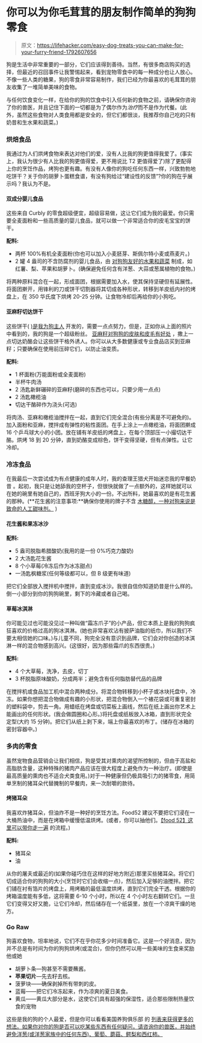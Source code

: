 # 你可以为你毛茸茸的朋友制作简单的狗狗零食

> 原文：<https://lifehacker.com/easy-dog-treats-you-can-make-for-your-furry-friend-1792607656>

狗是生活中非常重要的一部分，它们应该得到善待。当然，有很多商店购买的选择，但最近的召回事件让我警惕起来，看到宠物零食中的每一种成分也让人放心。不像一些人类的糖果，狗的零食非常容易制作，我们已经为你最喜欢的毛茸茸的朋友收集了一堆简单美味的食物。



与任何饮食变化一样，在给你的狗的饮食中引入任何新的食物之前，请确保你咨询了你的兽医，并且记住下面的一切都是为了偶尔作为*治疗*而不是作为代餐。(此外，虽然这些食物对人类食用都是安全的，但它们都很淡，我推荐你自己吃的只有奶昔和生水果和蔬菜。)

### 烘焙食品

我通过为人们烘烤食物来表达对他们的爱，没有人比我的狗更值得我爱了。(事实上，我认为很少有人比我的狗更值得爱，更不用说比 T2 更值得爱了)除了更配得上你的烹饪作品，烤狗也更有趣。有没有人像你的狗吃任何东西一样，兴致勃勃地吃饼干？关于你的胡萝卜蛋糕食谱，有没有狗给过“建设性的反馈”?你的狗在乎展示吗？我认为不是。

#### 双成分婴儿食品

这些来自 Curbly 的零食超级便宜，超级容易做，这让它们成为我的最爱。你只需要全麦面粉和一些高质量的婴儿食品，就可以做一个非常适合你的皮毛宝宝的饼干。

**配料:**

*   两杯 100%有机全麦面粉(你也可以加入小麦胚芽、斯佩尔特小麦或燕麦片。)
*   2 罐 4 盎司的不含防腐剂的婴儿食品，由 [对狗狗友好的水果和蔬菜](http://www.akc.org/content/health/articles/fruits-vegetables-dogs-can-and-cant-eat/) 制成，如红薯、梨、苹果和胡萝卜。(确保避免任何含有洋葱、大蒜或葱属植物的食物。)

将两种原料混合在一起，形成面团，根据需要加入水，使其保持坚硬但有延展性。将面团擀开，用锋利的刀或饼干切割器将其切成各种形状，转移到羊皮纸内衬的烤盘上，在 350 华氏度下烘烤 20-25 分钟。让食物冷却后再给你的小狗吃。

#### 亚麻籽切达饼干

这些饼干( [)是我为狗主人](http://www.dogster.com/lifestyle/dog-treat-recipe-olive-oil-flax-seed-cheese-biscuits) 开发的，需要一点点努力，但是，正如你从上面的照片中看到的，我的狗是一个超级粉丝。 [亚麻籽对狗狗的皮肤和皮毛有好处](https://vcahospitals.com/know-your-pet/flax-seed-oil) ，撒上一点切达奶酪会让这些饼干格外诱人。你可以从大多数健康或专业食品店买到亚麻籽；只要确保在使用前压碎它们，以防止油变质。

**配料:**

*   1 杯面粉(万能面粉或全麦面粉)
*   半杯牛肉汤
*   2 汤匙新鲜碾碎的亚麻籽(磨碎的东西也可以，只要少用一点点)
*   2 汤匙橄榄油
*   切达干酪碎作为浇头(可选)

将肉汤、亚麻和橄榄油搅拌在一起，直到它们完全混合(有些分离是不可避免的)。加入面粉和亚麻，搅拌成有弹性的粘性面团。在手上涂上一点橄榄油，将面团擀成 16 个乒乓球大小的小团。放在铺有羊皮纸的烤盘上，在每个顶部压一小撮切达干酪。烘烤 18 到 20 分钟，直到奶酪变成棕色，饼干变得坚硬，但有点弹性。让它冷却。

### 冷冻食品

在我最后一次尝试成为有点健康的成年人时，我的查理王猎犬开始迷恋我的早餐奶昔 。起初，我只是让她舔我的空杯子，但很快就做了一点额外的，这样她就可以在她的碗里有她自己的，西班牙狗大小的一份。不出所料，她最喜欢的是有花生酱的那种。(**花生酱的注意事项:**确保你使用的牌子不含 [木糖醇，一种对狗来说是致命的人工甜味剂。](http://stories.barkpost.com/xylitol-peanut-butter/) )

#### 花生酱和果冻冰沙

**配料:**

*   5 盎司脱脂希腊酸奶(我用的是一份 0%巧克力酸奶)
*   2 大汤匙花生酱
*   8 个小草莓(冷冻后作为冰冻甜点)
*   一汤匙枫糖浆(任何等级都可以，但 B 级更有味道)

把它们全部放入搅拌机中搅拌，直到变成冰沙。我很自信你知道奶昔是什么样的。倒一小部分到你的狗狗碗里，剩下的冷藏或者自己喝。

#### 草莓冰淇淋

你可能见过也可能没见过一种叫做“霜冻爪子”的小产品，但它本质上是我的狗狗疯狂喜欢的价格过高的狗冰淇淋。(她也非常喜欢沾有披萨油脂的纸巾，所以我们不要太相信她的口味。)与儿童不同，狗完全没有意识到品牌，它们会对你创造的冰淇淋一样的混合物感到高兴。(这很好，因为那些霜爪的东西很贵。)

**配料:**

*   4 个大草莓，洗净，去皮，切丁
*   3 杯脱脂原味酸奶，分成两半；避免含有任何脂肪替代品的品牌

在搅拌机或食品加工机中混合两种成分。将混合物转移到小杯子或冰块托盘中，冷冻。如果你想把混合物做成有趣的小形状，把混合物倒入一个裱花袋或可重复密封的塑料袋中，剪去一角。用蜡纸在烤盘或切菜板上画线，然后在纸上画出你艺术上能画出的任何形状。(我会做圆圈和心形。)将托盘或纸板放入冰箱，直到形状完全定型(大约 15 分钟)。把它们从纸上剥下来，端上你最喜欢的布丁。(储存在冰箱的密封容器中。)

### 多肉的零食

虽然宠物食品营销会让我们相信，狗是受其对熏肉的渴望所控制的，但由于高盐和高脂肪含量，这种特殊的猪肉产品应该在很大程度上避免作为一种治疗。(即使是最高质量的熏肉也不适合犬类食用。)对于一种健康但仍极具吸引力的猪零食，用简单烹制的猪耳朵代替腌制的早餐肉，来一次耐嚼的款待。

#### 烤猪耳朵

我喜欢炸猪耳朵，但油炸不是一种好的烹饪方法。Food52 建议不要把它们浸在一大桶热油中，而是在烤箱中缓慢低温烘烤。(或者，你可以抽他们。[【food 52】这里可以带你走一遍](https://food52.com/recipes/67705-pig-s-ear-dog-treats) 的流程。)

**配料:**

*   猪耳朵
*   油

从你的屠夫或最近的(如果你碰巧住在这样的好地方附近)那里买些猪耳朵。将它们切成适合你的狗狗的大小(烹饪时它们会收缩一点)，然后加入足够的油搅拌。把它们铺在衬有箔片的烤盘上，用烤箱的最低温度烘烤，直到它们完全干透。根据你的烤箱温度能有多低，这将需要 6-10 个小时，所以在 4 个小时左右翻转它们。一旦它们变得又好又脆，让它们冷却，然后储存在一个纸袋里，放在一个凉爽干燥的地方。

### Go Raw

狗喜欢食物，坦率地说，它们不在乎你花多少时间准备它。这是一个好消息，因为并不总是有时间为你的狗狗烘烤(或混合)，但你仍然可以用一些美味的生食来奖励他或她

*   胡萝卜条—狗甚至不需要蘸酱。
*   **苹果切片**—先去籽去核。
*   菠萝块——确保剥掉所有带刺的皮。
*   蓝莓——把它们冷冻起来，作为凉爽的夏日美食。
*   黄瓜——黄瓜大部分是水，这使它们具有超强的保湿性，适合那些限制热量饮食的宠物

这些是我的狗的个人最爱，但是你可以看看美国养狗俱乐部 的 [列表来获得更多的想法。如果你对你的狗是否可以吃某些东西有任何疑问，请咨询你的兽医，并始终避免洋葱(或洋葱家族中的任何东西)、葡萄、蘑菇、鳄梨和西红柿。](http://www.akc.org/content/health/articles/fruits-vegetables-dogs-can-and-cant-eat/)